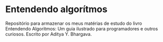 # Entendendo algorítmos

Repositório para armazenar os meus matérias de estudo do livro Entendendo Algoritmos: Um guia ilustrado para programadores e outros curiosos. Escrito por Aditya Y. Bhargava.
